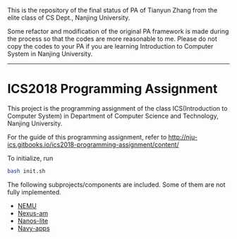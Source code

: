 This is the repository of the final status of PA of Tianyun Zhang from the elite class of CS Dept., Nanjing University.

Some refactor and modification of the original PA framework is made during the process so that the codes are more reasonable to me. Please do not copy the codes to your PA if you are learning Introduction to Computer System in Nanjing University.

---

# ICS2018 Programming Assignment

This project is the programming assignment of the class ICS(Introduction to Computer System) in Department of Computer Science and Technology, Nanjing University.

For the guide of this programming assignment,
refer to http://nju-ics.gitbooks.io/ics2018-programming-assignment/content/

To initialize, run
```bash
bash init.sh
```

The following subprojects/components are included. Some of them are not fully implemented.
* [NEMU](https://github.com/NJU-ProjectN/nemu)
* [Nexus-am](https://github.com/NJU-ProjectN/nexus-am)
* [Nanos-lite](https://github.com/NJU-ProjectN/nanos-lite)
* [Navy-apps](https://github.com/NJU-ProjectN/navy-apps)
